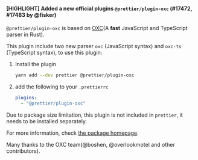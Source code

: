 #### [HIGHLIGHT] Added a new official plugins `@prettier/plugin-oxc` (#17472, #17483 by @fisker)

`@prettier/plugin-oxc` is based on [OXC](https://oxc.rs/)(A **fast** JavaScript and TypeScript parser in Rust).

This plugin include two new parser `oxc` (JavaScript syntax) and `oxc-ts` (TypeScript syntax), to use this plugin:

1. Install the plugin

   ```sh
   yarn add --dev prettier @prettier/plugin-oxc
   ```

2. add the following to your `.prettierrc`

   ```yaml
   plugins:
     - "@prettier/plugin-oxc"
   ```

Due to package size limitation, this plugin is not included in `prettier`, it needs to be installed separately.

For more information, check [the package homepage](https://github.com/prettier/prettier/tree/main/packages/plugin-oxc).

Many thanks to the OXC team(@boshen, @overlookmotel and other contributors).
